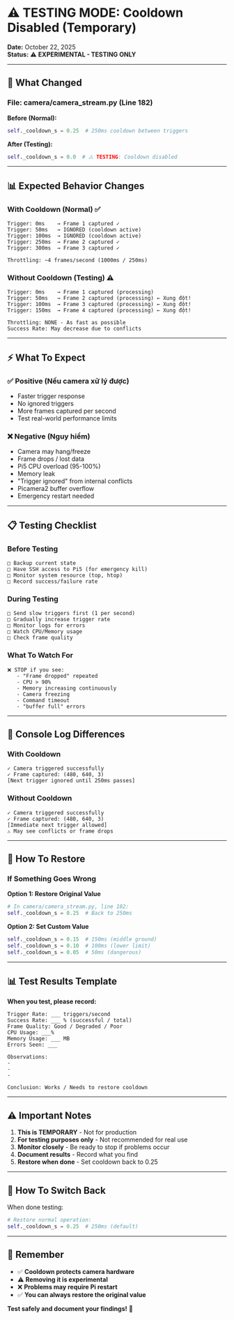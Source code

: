 # ⚠️ TESTING MODE: Cooldown Disabled (Temporary)

**Date:** October 22, 2025  
**Status:** ⚠️ **EXPERIMENTAL - TESTING ONLY**

---

## 🔧 What Changed

### File: camera/camera_stream.py (Line 182)

**Before (Normal):**
```python
self._cooldown_s = 0.25  # 250ms cooldown between triggers
```

**After (Testing):**
```python
self._cooldown_s = 0.0  # ⚠️ TESTING: Cooldown disabled
```

---

## 📊 Expected Behavior Changes

### With Cooldown (Normal) ✅
```
Trigger: 0ms    → Frame 1 captured ✓
Trigger: 50ms   → IGNORED (cooldown active)
Trigger: 100ms  → IGNORED (cooldown active)
Trigger: 250ms  → Frame 2 captured ✓
Trigger: 300ms  → Frame 3 captured ✓

Throttling: ~4 frames/second (1000ms / 250ms)
```

### Without Cooldown (Testing) ⚠️
```
Trigger: 0ms    → Frame 1 captured (processing)
Trigger: 50ms   → Frame 2 captured (processing) ← Xung đột!
Trigger: 100ms  → Frame 3 captured (processing) ← Xung đột!
Trigger: 150ms  → Frame 4 captured (processing) ← Xung đột!

Throttling: NONE - As fast as possible
Success Rate: May decrease due to conflicts
```

---

## ⚡ What To Expect

### ✅ Positive (Nếu camera xử lý được)
- Faster trigger response
- No ignored triggers
- More frames captured per second
- Test real-world performance limits

### ❌ Negative (Nguy hiểm)
- Camera may hang/freeze
- Frame drops / lost data
- Pi5 CPU overload (95-100%)
- Memory leak
- "Trigger ignored" from internal conflicts
- Picamera2 buffer overflow
- Emergency restart needed

---

## 📋 Testing Checklist

### Before Testing
```
□ Backup current state
□ Have SSH access to Pi5 (for emergency kill)
□ Monitor system resource (top, htop)
□ Record success/failure rate
```

### During Testing
```
□ Send slow triggers first (1 per second)
□ Gradually increase trigger rate
□ Monitor logs for errors
□ Watch CPU/Memory usage
□ Check frame quality
```

### What To Watch For
```
❌ STOP if you see:
   - "Frame dropped" repeated
   - CPU > 90%
   - Memory increasing continuously
   - Camera freezing
   - Command timeout
   - "buffer full" errors
```

---

## 📝 Console Log Differences

### With Cooldown
```
✓ Camera triggered successfully
✓ Frame captured: (480, 640, 3)
[Next trigger ignored until 250ms passes]
```

### Without Cooldown
```
✓ Camera triggered successfully
✓ Frame captured: (480, 640, 3)
[Immediate next trigger allowed]
⚠️ May see conflicts or frame drops
```

---

## 🎯 How To Restore

### If Something Goes Wrong

**Option 1: Restore Original Value**
```python
# In camera/camera_stream.py, line 182:
self._cooldown_s = 0.25  # Back to 250ms
```

**Option 2: Set Custom Value**
```python
self._cooldown_s = 0.15  # 150ms (middle ground)
self._cooldown_s = 0.10  # 100ms (lower limit)
self._cooldown_s = 0.05  # 50ms (dangerous)
```

---

## 📊 Test Results Template

**When you test, please record:**

```
Trigger Rate: ___ triggers/second
Success Rate: ___ % (successful / total)
Frame Quality: Good / Degraded / Poor
CPU Usage: ___% 
Memory Usage: ___ MB
Errors Seen: ___

Observations:
- 
- 
-

Conclusion: Works / Needs to restore cooldown
```

---

## ⚠️ Important Notes

1. **This is TEMPORARY** - Not for production
2. **For testing purposes only** - Not recommended for real use
3. **Monitor closely** - Be ready to stop if problems occur
4. **Document results** - Record what you find
5. **Restore when done** - Set cooldown back to 0.25

---

## 🔄 How To Switch Back

When done testing:

```python
# Restore normal operation:
self._cooldown_s = 0.25  # 250ms (default)
```

---

## 📌 Remember

- ✅ **Cooldown protects camera hardware**
- ⚠️ **Removing it is experimental**
- ❌ **Problems may require Pi restart**
- ✅ **You can always restore the original value**

**Test safely and document your findings!** 🚀

